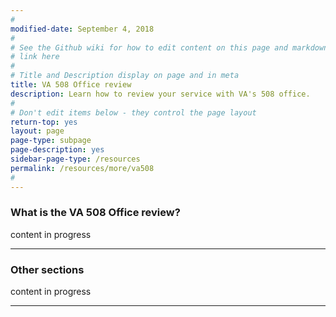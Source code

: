 ```yaml
---
#
modified-date: September 4, 2018
#
# See the Github wiki for how to edit content on this page and markdown styles you can use:
# link here
#
# Title and Description display on page and in meta
title: VA 508 Office review
description: Learn how to review your service with VA's 508 office.
#
# Don't edit items below - they control the page layout
return-top: yes
layout: page
page-type: subpage
page-description: yes
sidebar-page-type: /resources
permalink: /resources/more/va508
#
---
```


### What is the VA 508 Office review?

content in progress

<hr>

### Other sections

content in progress

<hr>
